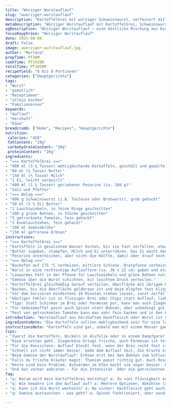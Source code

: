 ```yaml
---
title: "Würziger Wurstauflauf"
slug: "wuerziger-wurstauflauf"
description: "Kartoffelbrei mit würziger Schweinswurst, verfeinert mit Lauch und getrockneten Tomaten. Statt klassischem Kohl grüne Bohnen für mehr Biss und Aroma. Käseanteil reduziert, dafür Pecorino statt Cheddar für einen pikanten Touch. Das Gericht braucht Geduld beim Braten der Wurst, damit alles richtig Geschmack zieht. Am Ende knackige goldbraune Kruste, die Geräusche verraten den Gargrad."
metaDescription: "Würziger Wurstauflauf mit Kartoffelbrei, Schweinswurst, Lauch und grünen Bohnen. Ein klassisches Gericht, das alles vereint, was Herzhaftes ausmacht"
ogDescription: "Würziger Wurstauflauf – eine köstliche Mischung aus Kartoffelbrei und knuspriger Wurst, perfekt für gesellige Abende oder festliche Anlässe"
focusKeyphrase: "Würziger Wurstauflauf"
date: 2025-08-08
draft: false
image: wuerziger-wurstauflauf.jpg
author: "Marlena"
prepTime: PT30M
cookTime: PT1H20M
totalTime: PT1H50M
recipeYield: "6 bis 8 Portionen"
categories: ["Hauptgerichte"]
tags:
- "Wurst"
- "gemütlich"
- "Rezeptideen"
- "allein kochen"
- "Familienessen"
keywords:
- "Auflauf"
- "Herzhaft"
- "Käse"
breadcrumb: ["Home", "Recipes", "Hauptgerichte"]
nutrition: 
 calories: "450"
 fatContent: "28g"
 carbohydrateContent: "30g"
 proteinContent: "20g"
ingredients:
- "=== Kartoffelbrei ==="
- "900 ml (3 ¾ Tassen) mehligkochende Kartoffeln, geschält und gewürfelt"
- "80 ml (⅓ Tasse) Butter"
- "150 ml (⅔ Tasse) Milch"
- "1 Ei, leicht verquirlt"
- "400 ml (1 ¾ Tassen) geriebener Pecorino (ca. 160 g)"
- "Salz und Pfeffer"
- "=== Belag ==="
- "600 g Schweinswurst (z.B. Toulouse oder Bratwurst), grob gehackt"
- "50 ml (3 ½ EL) Butter"
- "2 Lauchzwiebeln, in feine Ringe geschnitten"
- "200 g grüne Bohnen, in Stücke geschnitten"
- "5 getrocknete Tomaten, fein gehackt"
- "3 Knoblauchzehen, fein gehackt"
- "200 ml Gemüsebrühe"
- "150 ml gefrorene Erbsen"
instructions:
- "=== Kartoffelbrei ==="
- "Kartoffeln in gesalzenem Wasser kochen, bis sie fast zerfallen, etwa 20 Minuten. Abgießen, zurück in den Topf – jetzt öfters rühren, damit Dampf entweicht, so wird der Brei fester."
- "Butter zugeben, stampfen, Milch und Ei unterrühren. Das Ei macht den Brei bindiger, ist aber keine Pflicht. Würzen mit Salz, Pfeffer."
- "Pecorino untermischen, aber nicht die Hälfte, damit ober drauf noch Platz ist. Dann abgedeckt stehen lassen, damit es nicht trocken wird."
- "=== Belag ==="
- "Backofen auf 175 °C vorheizen, mittlere Schiene. Bratpfanne vorheizen, Butter schmelzen lassen. Wurst grob zerpflücken, mit großer Hitze anbraten, bis viel Röstaromen entstehen – wichtig für Geschmack. Dauert 6 bis 8 Minuten, gelegentlich wenden."
- "Wurst in eine rechteckige Auflaufform (ca. 30 x 22 cm) geben und etwas andrücken."
- "Lauwarmes Fett in der Pfanne für Lauchzwiebeln und grüne Bohnen nutzen. Erst Lauch anbraten, bis er weich und glasig wird, dann grüne Bohnen zusammen mit Knoblauch und getrockneten Tomaten zugeben. Brühe dazugießen, alles bei mittlerer Hitze schmoren, bis die Bohnen zart aber noch bissfest sind, ca. 5 Minuten. Erbsen einrühren, kurz mitwärmen."
- "Gemüse über die Wurst schichten, mit leichtem Druck verteilen."
- "Kartoffelbrei gleichmäßig darauf verteilen, Oberfläche mit übrigem Pecorino bestreuen."
- "Backen, bis die Oberfläche goldbraun ist und beim Klopfen fest klingt – ungefähr 50 Minuten. Gegen Ende kann man auf Grillfunktion umschalten, um extra Kruste zu bekommen, dabei genau beobachten."
- "Vor dem Servieren mindestens 10 Minuten stehen lassen, sonst zerfällt alles. Temperatur fällt, Bindung stabilisiert sich."
- "Häufiger Fehler ist zu flüssiger Brei oder Chips statt Auflauf, lieber etwas trockener rechnen und mehr Flüssigkeit schrittweise dazu. Wurst nicht zu klein schneiden, sie soll saftig bleiben."
- "Tipp: Statt Schinken im Brei oder Parmesan pur, kann man auch Ziegenkäse nehmen. Der peppt den Geschmack nochmal kräftig auf."
- "Für Gemüsemuffel passt auch Spinat statt Bohnen, aber unbedingt gut ausdrücken. Flüssigkeitsmenge in Brühe dann anpassen."
- "Rest von getrockneten Tomaten kann man sehr fein hacken und in den Kartoffelbrei mischen, gibt eine schöne würzige Note, fast karamellig."
introduction: "Wurstauflauf aus herzhaftem Hackfleisch oder Wurst ist ein Klassiker, den ich oft abwandele – besonders bei der Auswahl der Gemüsesorten. Lauchzwiebeln bringen eine süßliche Schärfe, die Kohl oft fehlt, und grüne Bohnen behalten nach kurzem Garen den Biss. Den Käse tausche ich gerne zu Pecorino, weil er würzt und schmilzt, ohne zu dominant zu sein. Kartoffelbrei ist das Herzstück; weniger Milch macht ihn besser formbar. Die Schritte klingen simpel – aber Timing und Hitze geben den Unterschied zwischen matschig oder knusprig. Geduld ist eine Tugend, beim Anbraten der Wurst sollte immer auf Farbe geachtet werden, da der Geschmack von der Maillard-Reaktion kommt. Ein bisschen rumprobieren hat mir gezeigt, dass man dem Gericht viel Variationsmöglichkeiten geben kann."
ingredientsNote: "Die Kartoffeln sollten mehligkochend sein für eine lockere, nicht klebrige Konsistenz. Butter zudem frisch, damit Aromakraft erhalten bleibt. Wer keine Wurst aus Toulouse oder dicke Bratwürste bekommt, kann auch grobes Hack verwenden, sollte das aber separat anbraten, damit Fett und Röstaromen drin bleiben. Getrocknete Tomaten geben umami Tiefe, leicht einweichbar wenn zu hart. Gemüsebrühe am besten selbst gemacht oder reduziert, sonst wird die Füllung zu salzig. Frische Kräuter wie Thymian oder Rosmarin passen auch rein, falls man das Aroma noch ausbauen will. Milch nach Bedarf – zu viel wird Brei dann zu flüssig und der Auflauf fällt auseinander. Ei bindet, ist kein Muss, klappt auch ohne. Käse: Pecorino frisch gerieben, alternativ Parmesan. Eine gute Sauce im Gabelformat hilft, falls es zu trocken wird – kann ein Löffel Crème fraîche oben drauf, wenn serviert wird."
instructionsNote: "Kartoffeln sind gar, sobald man mit einem Messer ganz durchkommt, am besten probiert man die garstufe gegen Ende öfter. Kartoffeln im Topf dämpfen lassen, bevor Milch oder Butter rein, sonst wird der Brei latschig. Wurst unbedingt scharf anbraten, bis richtig gebräunt, direktes Schrumpfen im Topf vermeiden. Beim Gemüse gut mit der Brühe dosieren und die Zeit nicht überschreiten, sonst wird’s matschig. Das Gesamtbacken gibt Zeit zum Durchziehen, die Oberfläche man im Auge behalten, wenn Käse zu schnell bräunt – Alufolie drüberlegen. Warten vor dem Anschneiden stabilisiert die Schichten, sonst läuft alles auseinander. Tipp: Alles gut warm servieren, mit einem spitzen Messer schneiden, damit man Stücke erhält. Grobes Bröseln obendrauf sorgt für extra Knusprigkeit, wenn man mag. Nicht zu lange garen, sonst wird der Kartoffelbrei trocken und der Geschmack flach."
tips:
- "Zuerst die Kartoffeln. Wickeln in Alufolie oder in einem Dampfgarer, damit sie nicht wässrig werden. Ganz durchstechen mit Messer bei Test. Milch erst dazu, wenn sie dampt. Ansonsten zu flüssig, kann Brei zerfallen."
- "Käse ersetzen geht. Ziegenkäse bringt frische, auch Parmesan ist fein und intensiv. Die Röstaromen der Wurst sind entscheidend. Besser nicht zu klein schneiden. Fleisch bleibt saftig und geschmacklich kräftig. Achten auf Bräunung."
- "Für die Konsistenz: Auflauf bleibt fest, wenn der Brei recht fest ist. Teste vorneweg. Wenn der Brei mal zu flüssig scheint, lieber einen Löffel Crème fraîche oben drauf, fördert die Bindung und gibt Richness."
- "Schnell ist nicht immer besser. Gebe dem Auflauf Zeit, die Kruste kriegen ist auch gut. Am Ende auf Grillfunktion, aber schauen, nicht verbrennen. Der Duft. Das Geräusch. Perfekt, wenn goldbraun ist. Immer wieder klopfen."
- "Beim Gemüse der Wurstauflauf: Erbsen erst bei den Bohnen zum Schluss rein. Die müssen knackig bleiben. Anpassen der Brühe je nach Gemüseart. Zuviel Wasser – Brei, matschig. Besser nach und nach Flüssigkeit."
- "Falls du frische Kräuter magst: Thymian passt richtig gut. Auch Rosmarin kann rein, wenn gewünscht. Die Aromaschicht erweitern, schadet nie. Olivenöl statt Butter für mehr Geschmack, verschwende die Butter nicht. Achte auf die Menge."
- "Reste sind kein Problem. Aufwärmen im Ofen macht sie sogar besser. Dabei die Knusprigkeit bewahren. Wenn du das Gemüse schon vorbereitet hast, geht das schnell. Frisch muss es nicht sein."
- "Und das vorher anbraten - für die Intensität. Oder die getrockneten Tomaten für mehr Geschmack einweichen. Aromatischer wird’s, wenn sie länger marinieren. Sie machen viel aus, also gut abschmecken."
faq:
- "q: Warum wird mein Kartoffelbrei matschig? a: Zu viel Flüssigkeit oder falsches Timing. Einmal mehr Wasser kochen? Teste, ob die Kartoffeln bissfest sind. Zu früh ziehen lassen."
- "q: Wie bewahre ich den Auflauf auf? a: Mehrere Optionen. Abkühlen lassen, dann abdecken. Kühlschrank ist gut, aber frieren geht auch. Lieber frisch aufwärmen."
- "q: Kann ich die Wurst wechseln? a: Na sicher! Hackfleisch geht auch, aber anbraten nicht vergessen. Die Röstaromen dürfen nicht fehlen, sonst schadet das dem Geschmack."
- "q: Gemüse austauschen - was geht? a: Spinat funktioniert, aber ausdrücken. Zucchini sind auch eine Option, sie ziehen mehr Flüssigkeit. Achte auf die Menge in der Brühe."

---
```

